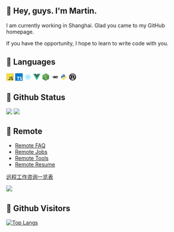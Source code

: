 ## &#x1f92b; Hey, guys. I'm Martin.

I am currently working in Shanghai. Glad you came to my GitHub homepage. 

If you have the opportunity, I hope to learn to write code with you.

## &#x1f92b; Languages

<code><img height="20" src="https://raw.githubusercontent.com/github/explore/80688e429a7d4ef2fca1e82350fe8e3517d3494d/topics/javascript/javascript.png"></code>
<code><img height="20" src="https://raw.githubusercontent.com/github/explore/80688e429a7d4ef2fca1e82350fe8e3517d3494d/topics/typescript/typescript.png"></code>
<code><img height="20" src="https://raw.githubusercontent.com/github/explore/80688e429a7d4ef2fca1e82350fe8e3517d3494d/topics/react/react.png"></code>
<code><img height="20" src="https://raw.githubusercontent.com/github/explore/80688e429a7d4ef2fca1e82350fe8e3517d3494d/topics/vue/vue.png"></code>
<code><img height="20" src="https://raw.githubusercontent.com/github/explore/80688e429a7d4ef2fca1e82350fe8e3517d3494d/topics/nodejs/nodejs.png"></code> 
<code><img height="20" src="https://raw.githubusercontent.com/github/explore/80688e429a7d4ef2fca1e82350fe8e3517d3494d/topics/go/go.png"></code>
<code><img height="20" src="https://raw.githubusercontent.com/github/explore/80688e429a7d4ef2fca1e82350fe8e3517d3494d/topics/python/python.png"></code>
<code><img height="20" src="https://raw.githubusercontent.com/github/explore/80688e429a7d4ef2fca1e82350fe8e3517d3494d/topics/rust/rust.png"></code>

## &#x1f92b; Github Status
<div class="half">
  <a href="https://github.com/martinageradams"><img src="https://github-readme-stats.vercel.app/api?username=martinageradams&title_color=1abc9c&icon_color=1abc9c&text_color=798795&bg_color=2c3e50"></img></a>
  <a href="https://github.com/martinageradams"><img src="https://github-readme-stats.vercel.app/api/top-langs/?username=martinageradams&count_private=true&hide=scss,css,shell&title_color=1abc9c&icon_color=1abc9c&text_color=798795&bg_color=2c3e50" height="195"></img></a>
</div>

##  &#x1f92b; Remote
- [Remote FAQ](https://github.com/martinageradams/remote-faq)
- [Remote Jobs](https://github.com/martinageradams/remote-jobs)
- [Remote Tools](https://github.com/martinageradams/remote-tools)
- [Remote Resume](https://github.com/martinageradams/remote-resume)

[远程工作咨询一览表](https://docs.qq.com/form/page/DUENTaEljc3lmaER3?_w_tencentdocx_form=1)

<img height="150" src="https://user-images.githubusercontent.com/51536312/159150034-18eaafeb-cfd9-43d0-a9ec-9f01cddd7999.png">

## &#x1f92b; Github Visitors

[![Top Langs](https://profile-counter.glitch.me/sky5454/count.svg)](https://github.com/martinageradams)

